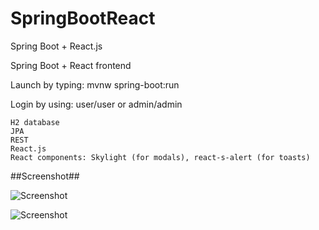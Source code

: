 # SpringBootReact
Spring Boot + React.js

Spring Boot + React frontend

Launch by typing: mvnw spring-boot:run

Login by using: user/user or admin/admin

    H2 database
    JPA
    REST
    React.js
    React components: Skylight (for modals), react-s-alert (for toasts)
    
##Screenshot##

![Screenshot](http://juhahinkula.github.com/img/springreactlist.png)

![Screenshot](http://juhahinkula.github.com/img/springreactmodal.png)

